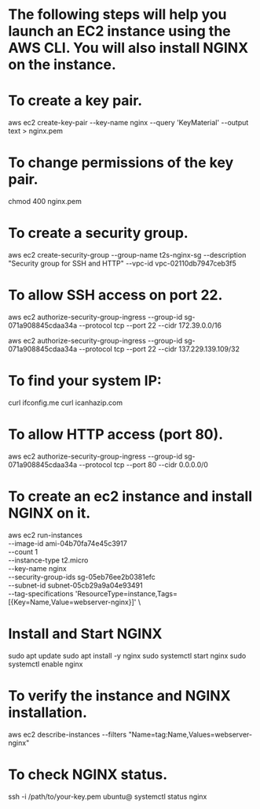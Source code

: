 # The following steps will help you launch an EC2 instance using the AWS CLI. You will also install NGINX on the instance.

# To create a key pair.
aws ec2 create-key-pair --key-name nginx --query 'KeyMaterial' --output text > nginx.pem

# To change permissions of the key pair.
chmod 400 nginx.pem

# To create a security group. 
aws ec2 create-security-group --group-name t2s-nginx-sg --description "Security group for SSH and HTTP" --vpc-id vpc-02110db7947ceb3f5


# To allow SSH access on port 22. 
aws ec2 authorize-security-group-ingress --group-id sg-071a908845cdaa34a --protocol tcp --port 22 --cidr 172.39.0.0/16

aws ec2 authorize-security-group-ingress --group-id sg-071a908845cdaa34a --protocol tcp --port 22 --cidr 137.229.139.109/32
   
# To find your system IP: 
curl ifconfig.me
curl icanhazip.com

# To allow HTTP access (port 80).
aws ec2 authorize-security-group-ingress --group-id sg-071a908845cdaa34a --protocol tcp --port 80 --cidr 0.0.0.0/0

# To create an ec2 instance and install NGINX on it. 
aws ec2 run-instances \
  --image-id ami-04b70fa74e45c3917 \
  --count 1 \
  --instance-type t2.micro \
  --key-name nginx \
  --security-group-ids sg-05eb76ee2b0381efc \
  --subnet-id subnet-05cb29a9a04e93491 \
  --tag-specifications
'ResourceType=instance,Tags=[{Key=Name,Value=webserver-nginx}]' \

# Install and Start NGINX
sudo apt update
sudo apt install -y nginx
sudo systemctl start nginx
sudo systemctl enable nginx

# To verify the instance and NGINX installation. 
aws ec2 describe-instances --filters "Name=tag:Name,Values=webserver-nginx"

# To check NGINX status.
ssh -i /path/to/your-key.pem ubuntu@<Public-IP>
systemctl status nginx
